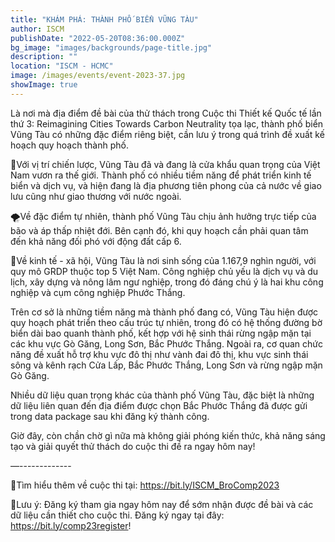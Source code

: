 ```yaml
---
title: "KHÁM PHÁ: THÀNH PHỐ BIỂN VŨNG TÀU"
author: ISCM
publishDate: "2022-05-20T08:36:00.000Z"
bg_image: "images/backgrounds/page-title.jpg"
description: "" 
location: "ISCM - HCMC"
image: /images/events/event-2023-37.jpg
showImage: true
---
```

Là nơi mà địa điểm đề bài của thử thách trong Cuộc thi Thiết kế Quốc tế lần thứ 3: Reimagining Cities Towards Carbon Neutrality tọa lạc, thành phố biển Vũng Tàu có những đặc điểm riêng biệt, cần lưu ý trong quá trình đề xuất kế hoạch quy hoạch thành phố.

🚢Với vị trí chiến lược, Vũng Tàu đã và đang là cửa khẩu quan trọng của Việt Nam vươn ra thế giới. Thành phố có nhiều tiềm năng để phát triển kinh tế biển và dịch vụ, và hiện đang là địa phương tiên phong của cả nước về giao lưu cũng như giao thương với nước ngoài.

🌪️Về đặc điểm tự nhiên, thành phố Vũng Tàu chịu ảnh hưởng trực tiếp của bão và áp thấp nhiệt đới. Bên cạnh đó, khi quy hoạch cần phải quan tâm đến khả năng đối phó với động đất cấp 6.

👫Về kinh tế - xã hội, Vũng Tàu là nơi sinh sống của 1.167,9 nghìn người, với quy mô GRDP thuộc top 5 Việt Nam. Công nghiệp chủ yếu là dịch vụ và du lịch, xây dựng và nông lâm ngư nghiệp, trong đó đáng chú ý là hai khu công nghiệp và cụm công nghiệp Phước Thắng.

Trên cơ sở là những tiềm năng mà thành phố đang có, Vũng Tàu hiện được quy hoạch phát triển theo cấu trúc tự nhiên, trong đó có hệ thống đường bờ biển dài bao quanh thành phố, kết hợp với hệ sinh thái rừng ngập mặn tại các khu vực Gò Găng, Long Sơn, Bắc Phước Thắng. Ngoài ra, cơ quan chức năng đề xuất hỗ trợ khu vực đô thị như vành đai đô thị, khu vực sinh thái sông và kênh rạch Cửa Lấp, Bắc Phước Thắng, Long Sơn và rừng ngập mặn Gò Găng.

Nhiều dữ liệu quan trọng khác của thành phố Vũng Tàu, đặc biệt là những dữ liệu liên quan đến địa điểm được chọn Bắc Phước Thắng đã được gửi trong data package sau khi đăng ký thành công.

Giờ đây, còn chần chờ gì nữa mà không giải phóng kiến thức, khả năng sáng tạo và giải quyết thử thách do cuộc thi đề ra ngay hôm nay!

—-------------

🌱Tìm hiểu thêm về cuộc thi tại: https://bit.ly/ISCM_BroComp2023

🌳Lưu ý: Đăng ký tham gia ngay hôm nay để sớm nhận được đề bài và các dữ liệu cần thiết cho cuộc thi. Đăng ký ngay tại đây: https://bit.ly/comp23register!